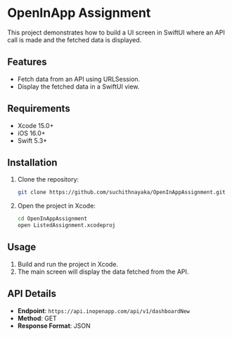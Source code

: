 # OpenInApp Assignment

This project demonstrates how to build a UI screen in SwiftUI where an API call is made and the fetched data is displayed.

## Features

- Fetch data from an API using URLSession.
- Display the fetched data in a SwiftUI view.

## Requirements

- Xcode 15.0+
- iOS 16.0+
- Swift 5.3+

## Installation

1. Clone the repository:
    ```bash
    git clone https://github.com/suchithnayaka/OpenInAppAssignment.git
    ```
2. Open the project in Xcode:
    ```bash
    cd OpenInAppAssignment
    open ListedAssignment.xcodeproj
    ```

## Usage

1. Build and run the project in Xcode.
2. The main screen will display the data fetched from the API.

## API Details

- **Endpoint**: `https://api.inopenapp.com/api/v1/dashboardNew`
- **Method**: GET
- **Response Format**: JSON
